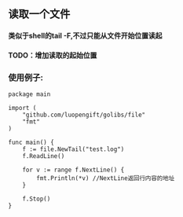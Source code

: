 ## 读取一个文件

#### 类似于shell的tail -F,不过只能从文件开始位置读起
#### TODO：增加读取的起始位置

### 使用例子:
```
package main

import (
    "github.com/luopengift/golibs/file"
    "fmt"
)

func main() {
    f := file.NewTail("test.log")
    f.ReadLine()

    for v := range f.NextLine() {
        fmt.Println(*v) //NextLine返回行内容的地址
    }

    f.Stop()
}

```

